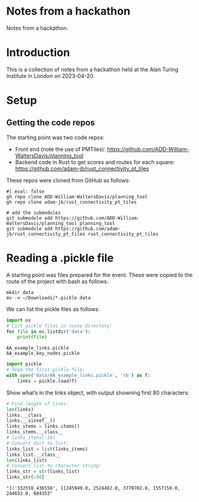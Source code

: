 # Notes from a hackathon

Notes from a hackathon.

# Introduction

This is a collection of notes from a hackathon held at the Alan Turing
Institute in London on 2023-04-20.

# Setup

## Getting the code repos

The starting point was two code repos:

- Front end (note the use of PMTiles):
  https://github.com/ADD-William-WaltersDavis/planning_tool
- Backend code in Rust to get scores and routes for each square:
  https://github.com/adam-jb/rust_connectivity_pt_tiles

These repos were cloned from GitHub as follows:

``` {bash}
#| eval: false
gh repo clone ADD-William-WaltersDavis/planning_tool
gh repo clone adam-jb/rust_connectivity_pt_tiles

# add the submodules
git submodule add https://github.com/ADD-William-WaltersDavis/planning_tool planning_tool
git submodule add https://github.com/adam-jb/rust_connectivity_pt_tiles rust_connectivity_pt_tiles
```

# Reading a .pickle file

A starting point was files prepared for the event. These were copied to
the route of the project with bash as follows:

``` {bash}
mkdir data
mv -v ~/Downloads/*.pickle data
```

We can list the pickle files as follows:

``` python
import os
# List pickle files in route directory:
for file in os.listdir('data'):
    print(file)
```

    AA_example_links.pickle
    AA_example_key_nodes.pickle

``` python
import pickle
# Read the first pickle file:
with open('data/AA_example_links.pickle', 'rb') as f:
    links = pickle.load(f)
```

Show what’s in the links object, with output showning first 80
characters:

``` python
# Find length of links:
len(links)
links.__class__
links.__sizeof__()
links_items = links.items()
links_items.__class__
# links_items[:10]
# Convert dict to list:
links_list = list(links_items)
links_list.__class__
len(links_list)
# Convert list to character string:
links_str = str(links_list)
links_str[:80]
```

    "[('332550_436550', [[245949.0, 2524482.0, 3770702.0, 1557159.0, 244653.0, 604353"
